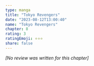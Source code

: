 ```yaml
---
type: manga
title: "Tokyo Revengers"
date: "2023-08-12T13:00:40"
name: "Tokyo Revengers"
chapter: 8
rating: 3
ratingEmoji: ⭐️⭐️⭐️
share: false
---
```


*[No review was written for this chapter]*

